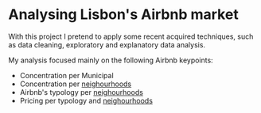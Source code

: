 # Analysing Lisbon's Airbnb market

With this project I pretend to apply some recent acquired techniques, such as data cleaning, exploratory and explanatory data analysis.

My analysis focused mainly on the following Airbnb keypoints:

- Concentration per Municipal
- Concentration per [neighourhoods](./Lisbon_municipals.svg.png)
- Airbnb's typology per [neighourhoods](./Lisbon_municipals.svg.png)
- Pricing per typology and [neighourhoods](./Lisbon_municipals.svg.png)
